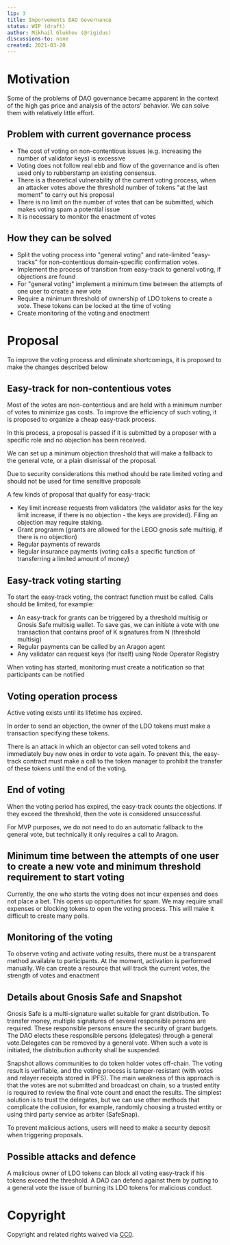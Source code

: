 ```yaml
---
lip: 3
title: Imporvements DAO Governance
status: WIP (draft)
author: Mikhail Glukhov (@rigidus)
discussions-to: none
created: 2021-03-20
---
```


# Motivation

Some of the problems of DAO governance became apparent in the context of the high gas price and analysis of the actors' behavior. We can solve them with relatively little effort.

## Problem with current governance process

* The cost of voting on non-contentious issues (e.g. increasing the number of validator keys) is excessive
* Voting does not follow real ebb and flow of the governance and is often used only to rubberstamp an existing consensus.
* There is a theoretical vulnerability of the current voting process, when an attacker votes above the threshold number of tokens "at the last moment" to carry out his proposal
* There is no limit on the number of votes that can be submitted, which makes voting spam a potential issue
* It is necessary to monitor the enactment of votes

## How they can be solved

- Split the voting process into "general voting" and rate-limited "easy-tracks" for non-contentious domain-specific confirmation votes.
- Implement the process of transition from easy-track to general voting, if objections are found
- For "general voting" implement a minimum time between the attempts of one user to create a new vote
- Require a minimum threshold of ownership of LDO tokens to create a vote. These tokens can be locked at the time of voting
- Create monitoring of the voting and enactment

# Proposal

To improve the voting process and eliminate shortcomings, it is proposed to make the changes described below

## Easy-track for non-contentious votes

Most of the votes are non-contentious and are held with a minimum number of votes to minimize gas costs. To improve the efficiency of such voting, it is proposed to organize a cheap easy-track process.

In this process, a proposal is passed if it is submitted by a proposer with a specific role and no objection has been received.

We can set up a minimum objection threshold that will make a fallback to the general vote, or a plain dismissal of the proposal.

Due to security considerations this method should be rate limited voting and should not be used for time sensitive proposals

A few kinds of proposal that qualify for easy-track:
- Key limit increase requests from validators (the validator asks for the key limit increase, if there is no objection - the keys are provided). Filing an objection may require staking.
- Grant programm (grants are allowed for the LEGO gnosis safe multisig, if there is no objection)
- Regular payments of rewards
- Regular insurance payments (voting calls a specific function of transferring a limited amount of money)

## Easy-track voting starting

To start the easy-track voting, the contract function must be called. Calls should be limited, for example:
- An easy-track for grants can be triggered by a threshold multisig or Gnosis Safe multisig wallet. To save gas, we can initiate a vote with one transaction that contains proof of K signatures from N (threshold multisig) 
- Regular payments can be called by an Aragon agent 
- Any validator can request keys (for itself) using Node Operator Registry

When voting has started, monitoring must create a notification so that participants can be notified 

## Voting operation process

Active voting exists until its lifetime has expired. 

In order to send an objection, the owner of the LDO tokens must make a transaction specifying these tokens. 

There is an attack in which an objector can sell voted tokens and immediately buy new ones in order to vote again. To prevent this, the easy-track contract must make a call to the token manager to prohibit the transfer of these tokens until the end of the voting. 

## End of voting 

When the voting period has expired, the easy-track counts the objections. If they exceed the threshold, then the vote is considered unsuccessful. 

For MVP purposes, we do not need to do an automatic fallback to the general vote, but technically it only requires a call to Aragon. 

## Minimum time between the attempts of one user to create a new vote and minimum threshold requirement to start voting

Currently, the one who starts the voting does not incur expenses and does not place a bet. This opens up opportunities for spam. We may require small expenses or blocking tokens to open the voting process. This will make it difficult to create many polls.

## Monitoring of the voting

To observe voting and activate voting results, there must be a transparent method available to participants. At the moment, activation is performed manually. We can create a resource that will track the current votes, the strength of votes and enactment

## Details about Gnosis Safe and Snapshot

Gnosis Safe is a multi-signature wallet suitable for grant distribution. To transfer money, multiple signatures of several responsible persons are required. These responsible persons ensure the security of grant budgets. The DAO elects these responsible persons (delegates) through a general vote.Delegates can be removed by a general vote. When such a vote is initiated, the distribution authority shall be suspended. 

Snapshot allows communities to do token holder votes off-chain. The voting result is verifiable, and the voting process is tamper-resistant (with votes and relayer receipts stored in IPFS). The main weakness of this approach is that the votes are not submitted and broadcast on chain, so a trusted entity is required to review the final vote count and enact the results. The simplest solution is to trust the delegates, but we can use other methods that complicate the collusion, for example, randomly choosing a trusted entity or using third party service as arbiter (SafeSnap). 

To prevent malicious actions, users will need to make a security deposit when triggering proposals.

## Possible attacks and defence

A malicious owner of LDO tokens can block all voting easy-track if his tokens exceed the threshold. A DAO can defend against them by putting to a general vote the issue of burning its LDO tokens for malicious conduct. 

# Copyright
Copyright and related rights waived via [CC0](https://creativecommons.org/publicdomain/zero/1.0/).
